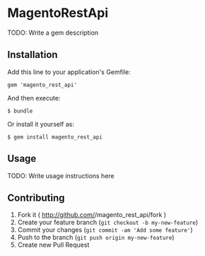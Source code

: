 # MagentoRestApi

TODO: Write a gem description

## Installation

Add this line to your application's Gemfile:

    gem 'magento_rest_api'

And then execute:

    $ bundle

Or install it yourself as:

    $ gem install magento_rest_api

## Usage

TODO: Write usage instructions here

## Contributing

1. Fork it ( http://github.com/<my-github-username>/magento_rest_api/fork )
2. Create your feature branch (`git checkout -b my-new-feature`)
3. Commit your changes (`git commit -am 'Add some feature'`)
4. Push to the branch (`git push origin my-new-feature`)
5. Create new Pull Request
